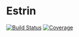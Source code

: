 # Estrin

[![Build Status](https://github.com/ArrogantGao/Estrin.jl/actions/workflows/CI.yml/badge.svg?branch=main)](https://github.com/ArrogantGao/Estrin.jl/actions/workflows/CI.yml?query=branch%3Amain)
[![Coverage](https://codecov.io/gh/ArrogantGao/Estrin.jl/branch/main/graph/badge.svg)](https://codecov.io/gh/ArrogantGao/Estrin.jl)
